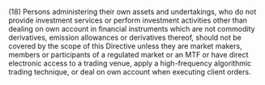 (18) Persons administering their own assets and undertakings, who do not provide investment services or perform investment activities other than dealing on own account in financial instruments which are not commodity derivatives, emission allowances or derivatives thereof, should not be covered by the scope of this Directive unless they are market makers, members or participants of a regulated market or an MTF or have direct electronic access to a trading venue, apply a high-frequency algorithmic trading technique, or deal on own account when executing client orders.